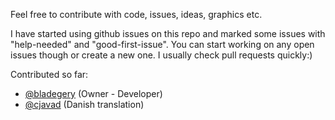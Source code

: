 Feel free to contribute with code, issues, ideas, graphics etc.

I have started using github issues on this repo and marked some issues with "help-needed" and "good-first-issue".
You can start working on any open issues though or create a new one. I usually check pull requests quickly:)

Contributed so far:
- [@bladegery](https://github.com/bladegery "bladegery's profile") (Owner - Developer)
- [@cjavad](https://github.com/cjavad "cjavad's profile") (Danish translation)
